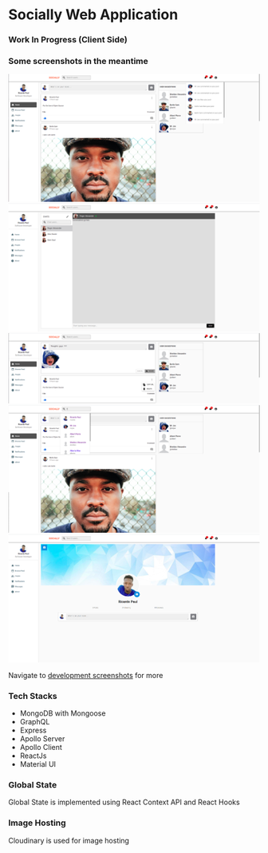 # Socially Web Application

### Work In Progress (Client Side)
### Some screenshots in the meantime

<img src="https://github.com/Ricardo-Paul/socially/blob/client/development%20screenshots/socially%20-%20home%20page.png" />

<img src="https://github.com/Ricardo-Paul/socially/blob/client/development%20screenshots/socially%20-%20message%20development.png" />

<img src="https://github.com/Ricardo-Paul/socially/blob/client/development%20screenshots/socially%20-%20Upload%20Preview.png" />

<img src="https://github.com/Ricardo-Paul/socially/blob/client/development%20screenshots/socially%20-%20search.png" />

<img src="https://github.com/Ricardo-Paul/socially/blob/client/development%20screenshots/socially%20-%20profile%20page.png" />

Navigate to [development screenshots](https://github.com/Ricardo-Paul/socially/tree/client/development%20screenshots) for more

### Tech Stacks

- MongoDB with Mongoose
- GraphQL
- Express
- Apollo Server
- Apollo Client
- ReactJs 
- Material UI

### Global State
Global State is implemented using React Context API and React Hooks

### Image Hosting
Cloudinary is used for image hosting